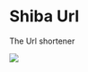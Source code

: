 # Shiba Url

The Url shortener

![](https://firebasestorage.googleapis.com/v0/b/togebetter.appspot.com/o/portfolio%2Fshiba-url.png?alt=media&token=30abe56b-c3a6-47a9-8813-09032241046f)
